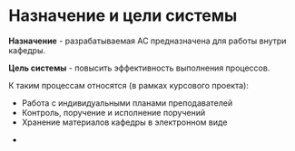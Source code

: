 # Назначение и цели системы

**Назначение** - разрабатываемая АС предназначена для работы внутри кафедры.

**Цель системы** - повысить эффективность выполнения процессов.

К таким процессам относятся (в рамках курсового проекта):

- Работа с индивидуальными планами преподавателей
- Контроль, поручение и исполнение поручений
- Хранение материалов кафедры в электронном виде



* 







